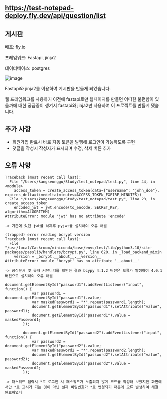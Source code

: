 ## https://test-notepad-deploy.fly.dev/api/question/list

## 게시판

배포: fly.io

프레임워크: Fastapi, jinja2

데이터베이스: postgres


![image](https://github.com/KANGSEONGGU4/Noticeboard/assets/132239219/70fa3a36-bbf0-47b9-ba24-141f887e998a)


Fastapi와 jinja2를 이용하여 게시판을 만들게 되었습니다.

웹 프레임워크를 사용하기 이전에 fastapi로만 웹페이지를 만들면 어떠한 불편함이 있을까에 대한 궁금증이 생겨서 fastapi와 jinja2만 사용하여 이 프로젝트를 만들게 됐습니다.

## 추가 사항
- 회원가입 완료시 바로 자동 토큰을 발행해 로그인이 가능하도록 구현
- 댓글을 작성시 작성자가 표시되며 수정, 삭제 버튼 추가


## 오류 사항

```
Traceback (most recent call last):
  File "/Users/kangseonggu/Study/test_notepad/test.py", line 44, in <module>
    access_token = create_access_token(data={"username": "john_doe"}, expires_delta=timedelta(minutes=ACCESS_TOKEN_EXPIRE_MINUTES))
  File "/Users/kangseonggu/Study/test_notepad/test.py", line 23, in create_access_token
    encoded_jwt = jwt.encode(to_encode, SECRET_KEY, algorithm=ALGORITHM)
AttributeError: module 'jwt' has no attribute 'encode'
```

```
-> 기존에 있던 jwt를 삭제후 pyjwt를 설치하여 오류 해결
```

```
(trapped) error reading bcrypt version
Traceback (most recent call last):
  File "/usr/local/Caskroom/miniconda/base/envs/test/lib/python3.10/site-packages/passlib/handlers/bcrypt.py", line 620, in _load_backend_mixin
    version = _bcrypt.__about__.__version__
AttributeError: module 'bcrypt' has no attribute '__about__'
```
```
-> 공식문서 및 유저 커뮤니티를 확인한 결과 bcypy 4.1.2 버전은 오류가 발생하여 4.0.1 버전으로 설치하여 오류 해결
```

```
document.getElementById("password1").addEventListener("input", function() {
            var password1 = document.getElementById("password1").value;
            var maskedPassword1 = "*".repeat(password1.length);
            document.getElementById("password1").setAttribute("value", password1);
            document.getElementById("password1").value = maskedPassword1;
        });
        
        document.getElementById("password2").addEventListener("input", function() {
            var password2 = document.getElementById("password2").value;
            var maskedPassword2 = "*".repeat(password2.length);
            document.getElementById("password2").setAttribute("value", password2);
            document.getElementById("password2").value = maskedPassword2;
        });
```

```
-> 패스워드 입력시 *로 로그인 시 패스워드가 노출되지 않게 코드를 작성해 보았지만 화면에서만 *로 표시가 되는 것이 아닌 실제 비밀번호가 *로 변경되기 때문에 오류 발생하여 해결 완료하였다
```

